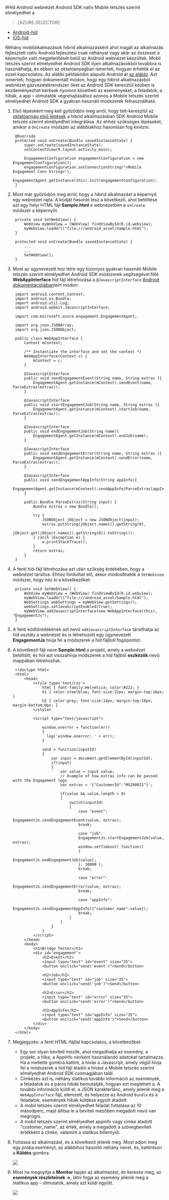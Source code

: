 <properties 
    pageTitle="Híd Android webnézet Android SDK natív Mobile tetszés szerint elmélyedhet a" 
    description="Megtudhatja, hogy miként közötti Javascript és a natív Mobile tetszés szerint elmélyedhet Android SDK webnézet híd létrehozása"      
    services="mobile-engagement" 
    documentationCenter="mobile" 
    authors="piyushjo" 
    manager="erikre" 
    editor="" />

<tags 
    ms.service="mobile-engagement" 
    ms.workload="mobile" 
    ms.tgt_pltfrm="mobile-android" 
    ms.devlang="Java" 
    ms.topic="article" 
    ms.date="08/19/2016" 
    ms.author="piyushjo" />

#<a name="bridge-android-webview-with-native-mobile-engagement-android-sdk"></a>Híd Android webnézet Android SDK natív Mobile tetszés szerint elmélyedhet a

> [AZURE.SELECTOR]
- [Android-híd](mobile-engagement-bridge-webview-native-android.md)
- [iOS-híd](mobile-engagement-bridge-webview-native-ios.md)

Néhány mobilalkalmazások hibrid alkalmazásként ahol magát az alkalmazás fejlesztett natív Android fejlesztési csak néhányat vagy akár az összeset a képernyőn való megjelenítését belül az Android webnézet készültek. Mobil tetszés szerint elmélyedhet Android SDK ilyen alkalmazásokból továbbra is használhatja, és ebben az oktatóanyagban ismerteti, hogyan érhetők el az ezzel kapcsolatos. Az alábbi példakódot alapuló Android át [az alábbi](https://developer.android.com/guide/webapps/webview.html#BindingJavaScript). Azt ismerteti, hogyan dokumentált módon, hogy egy hibrid alkalmazásból webnézet gázvezetékrendszer őket az Android SDK keresztül közben is kezdeményezhet kérések nyomon követheti az eseményeket, a feladatok, a hibák, a app – útmutatók végrehajtásához azonos a Mobile tetszés szerint elmélyedhet Android SDK a gyakran használt módszerek felhasználható. 

1. Első lépésként meg kell győződjön meg arról, hogy telt-keresztül az [oktatóanyag első lépések](mobile-engagement-android-get-started.md) a hibrid alkalmazásban SDK Android Mobile tetszés szerint elmélyedhet integrálása. Az ehhez szükséges lépéseket, amikor a `OnCreate` módszer az alábbiakhoz hasonlóan fog kinézni.  
    
        @Override
        protected void onCreate(Bundle savedInstanceState) {
            super.onCreate(savedInstanceState);
            setContentView(R.layout.activity_main);
    
            EngagementConfiguration engagementConfiguration = new EngagementConfiguration();
            engagementConfiguration.setConnectionString("<Mobile Engagement Conn String>");
            EngagementAgent.getInstance(this).init(engagementConfiguration);
        }

2. Most már győződjön meg arról, hogy a hibrid alkalmazást a képernyő egy webnézet rajta. A kódját hasonló lesz a következő, ahol betöltése azt egy helyi HTML fájl **Sample.html** a webnézetben a `onCreate` módszer a képernyőt. 

        private void SetWebView() {
            WebView myWebView = (WebView) findViewById(R.id.webview);
            myWebView.loadUrl("file:///android_asset/Sample.html");
        }

        protected void onCreate(Bundle savedInstanceState) {
            ...
            ...
            SetWebView();
        }

3. Most az úgynevezett hoz létre egy bizonyos gyakran használt Mobile tetszés szerint elmélyedhet Android SDK módszerek segítségével fölé **WebAppInterface** híd fájl létrehozása a `@JavascriptInterface` [Android dokumentációjában](https://developer.android.com/guide/webapps/webview.html#BindingJavaScript)leírt módon:

        import android.content.Context;
        import android.os.Bundle;
        import android.util.Log;
        import android.webkit.JavascriptInterface;
        
        import com.microsoft.azure.engagement.EngagementAgent;
        
        import org.json.JSONArray;
        import org.json.JSONObject;
        
        public class WebAppInterface {
            Context mContext;
        
            /** Instantiate the interface and set the context */
            WebAppInterface(Context c) {
                mContext = c;
            }
        
            @JavascriptInterface
            public void sendEngagementEvent(String name, String extras ){
                EngagementAgent.getInstance(mContext).sendEvent(name, ParseExtras(extras));
            }
        
            @JavascriptInterface
            public void startEngagementJob(String name, String extras ){
                EngagementAgent.getInstance(mContext).startJob(name, ParseExtras(extras));
            }
        
            @JavascriptInterface
            public void endEngagementJob(String name){
                EngagementAgent.getInstance(mContext).endJob(name);
            }
        
            @JavascriptInterface
            public void sendEngagementError(String name, String extras ){
                EngagementAgent.getInstance(mContext).sendError(name, ParseExtras(extras));
            }
        
            @JavascriptInterface
            public void sendEngagementAppInfo(String appInfo){
                EngagementAgent.getInstance(mContext).sendAppInfo(ParseExtras(appInfo));
            }
        
            public Bundle ParseExtras(String input) {
                Bundle extras = new Bundle();
        
                try {
                    JSONObject jObject = new JSONObject(input);
                    extras.putString(jObject.names().getString(0),
                            jObject.get(jObject.names().getString(0)).toString());
                } catch (Exception e) {
                    e.printStackTrace();
                }
                return extras;
            }
        }  

4. A fenti híd-fájl létrehozása azt után szükség érdekében, hogy a webnézet társítva. Ehhez fordulhat elő, akkor módosíthatók a `SetWebview` módszer, hogy néz ki a következőket:

        private void SetWebView() {
            WebView myWebView = (WebView) findViewById(R.id.webview);
            myWebView.loadUrl("file:///android_asset/Sample.html");
            WebSettings webSettings = myWebView.getSettings();
            webSettings.setJavaScriptEnabled(true);
            myWebView.addJavascriptInterface(new WebAppInterface(this), "EngagementJs");
        }

5. A fenti kódtöredékének azt nevű `addJavascriptInterface` társíthatja az híd osztály a webnézet és is létrehozott egy úgynevezett **EngagementJs** hívja fel a módszerek a híd fájlból fogópontot. 

6. A következő fájl neve **Sample.html** a projekt, amely a webnézet betöltött, és hol azt visszahívja módszerek a híd fájlból **eszközök** nevű mappában létrehozhat.

        <!doctype html>
        <html>
            <head>
                <style type='text/css'>
                    html { font-family:Helvetica; color:#222; }
                    h1 { color:steelblue; font-size:22px; margin-top:16px; }
                    h2 { color:grey; font-size:14px; margin-top:18px; margin-bottom:0px; }
                </style>
        
                <script type="text/javascript">
        
                    window.onerror = function(err)
                    {
                      log('window.onerror: ' + err);
                    }
        
                    send = function(inputId)
                    {
                        var input = document.getElementById(inputId);
                        if(input)
                        {
                            var value = input.value;
                            // Example of how extras info can be passed with the Engagement logs
                            var extras = '{"CustomerId":"MS290011"}';
        
                            if(value && value.length > 0)
                            {
                                switch(inputId)
                                {
                                    case "event":
                                    EngagementJs.sendEngagementEvent(value, extras);
                                    break;
        
                                    case "job":
                                    EngagementJs.startEngagementJob(value, extras);
                                    window.setTimeout( function()
                                    {
                                      EngagementJs.endEngagementJob(value);
                                    }, 10000 );
                                    break;
        
                                    case "error":
                                    EngagementJs.sendEngagementError(value, extras);
                                    break;
        
                                    case "appInfo":
                                    EngagementJs.sendEngagementAppInfo({"customer_name":value});
                                    break;
                                }
                            }
                        }
                    }
                </script>
            </head>
            <body>
                <h1>Bridge Tester</h1>
                <div id='engagement'>
                    <h2>Event</h2>
                    <input type="text" id="event" size="35">
                    <button onclick="send('event')">Send</button>
        
                    <h2>Job</h2>
                    <input type="text" id="job" size="35">
                    <button onclick="send('job')">Send</button>
        
                    <h2>Error</h2>
                    <input type="text" id="error" size="35">
                    <button onclick="send('error')">Send</button>
        
                    <h2>AppInfo</h2>
                    <input type="text" id="appInfo" size="35">
                    <button onclick="send('appInfo')">Send</button>
                </div>
            </body>
        </html>

8. Megjegyzés: a fenti HTML-fájllal kapcsolatos, a következőket:

    -   Egy sor olyan beviteli mezők, ahol megadhatja az esemény, a projekt, a hiba, a AppInfo névként használandó adatokat tartalmazza. Ha a mellette gombra kattint, a hívás a Javascript, amely végül hívja fel a módszerek a híd fájl átadni a hívást a Mobile tetszés szerint elmélyedhet Android SDK csomagjában talál. 
    -   Címkézés azt is, néhány statikus további információ az események, a feladatok és a páros hibák bemutatják, hogyan ezt megteheti a. A további információ küldi el, a JSON karakterlánc, amely jelenik meg a `WebAppInterface` fájl, elemzett, és helyezze az Android `Bundle` és a feladatok, események hibák küldése együtt átadott. 
    -   A mobil tetszés szerint elmélyedhet feladat futtatása az 10 másodperc, majd állítsa le a beviteli mezőben megadott nevű van megrúgni. 
    -   A mobil tetszés szerint elmélyedhet appinfo vagy címke átadott "customer_name", az érték, amely a megadott a szövegbeviteli értékként a címke, valamint a statikus billentyűt. 
 
9. Futtassa az alkalmazást, és a következő jelenik meg. Most adjon meg egy próba eseményt, az alábbihoz hasonló néhány nevet, és, kattintson a **Küldés** gombra. 

    ![][1]

10. Most ha megnyitja a **Monitor** lapján az alkalmazást, és keresse meg, az **események részleteinek ->**, látni fogja az esemény jelenik meg a statikus app – útmutatók, amely azt küldi együtt. 

    ![][2]

<!-- Images. -->
[1]: ./media/mobile-engagement-bridge-webview-native-android/sending-event.png
[2]: ./media/mobile-engagement-bridge-webview-native-android/event-output.png
